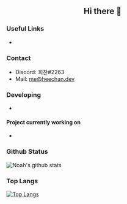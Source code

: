 <h2 align="center">Hi there 👋</h2>

### Useful Links

- 

### Contact

- Discord: 희찬#2263
- Mail: [me@heechan.dev](mailto:me@heechan.dev)

### Developing

- 

#### Project currently working on

- 

### Github Status

![Noah's github stats](https://github-readme-stats.vercel.app/api?username=noah-hc&bg_color=000000&title_color=fff&text_color=fff&show_icons=true&count_private=true)

### Top Langs

[![Top Langs](https://github-readme-stats.vercel.app/api/top-langs/?username=whykaimc&bg_color=000000&title_color=fff&text_color=fff)](https://github.com/noah-hc/github-readme-stats)
